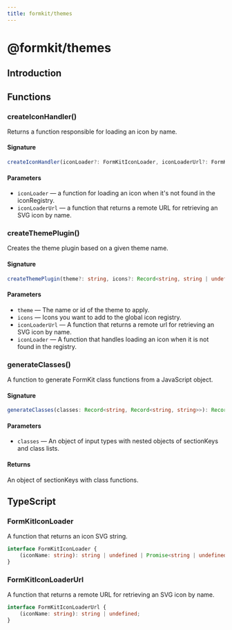 ```yaml
---
title: formkit/themes
---
```


# @formkit/themes

<page-toc></page-toc>

## Introduction

## Functions

### createIconHandler()

Returns a function responsible for loading an icon by name.

#### Signature

```typescript
createIconHandler(iconLoader?: FormKitIconLoader, iconLoaderUrl?: FormKitIconLoaderUrl): FormKitIconLoader;
```

#### Parameters

* `iconLoader` — a function for loading an icon when it's not found in the iconRegistry.
* `iconLoaderUrl` — a function that returns a remote URL for retrieving an SVG icon by name.

### createThemePlugin()

Creates the theme plugin based on a given theme name.

#### Signature

```typescript
createThemePlugin(theme?: string, icons?: Record<string, string | undefined>, iconLoaderUrl?: FormKitIconLoaderUrl, iconLoader?: FormKitIconLoader): (node: FormKitNode) => any;
```

#### Parameters

* `theme` — The name or id of the theme to apply.
* `icons` — Icons you want to add to the global icon registry.
* `iconLoaderUrl` — A function that returns a remote url for retrieving an SVG icon by name.
* `iconLoader` — A function that handles loading an icon when it is not found in the registry.

### generateClasses()

A function to generate FormKit class functions from a JavaScript object.

#### Signature

```typescript
generateClasses(classes: Record<string, Record<string, string>>): Record<string, string | FormKitClasses | Record<string, boolean>>;
```

#### Parameters

* `classes` — An object of input types with nested objects of sectionKeys and class lists.

#### Returns

 An object of sectionKeys with class functions.

## TypeScript

### FormKitIconLoader

A function that returns an icon SVG string.

```typescript
interface FormKitIconLoader {
    (iconName: string): string | undefined | Promise<string | undefined>;
}
```

### FormKitIconLoaderUrl

A function that returns a remote URL for retrieving an SVG icon by name.

```typescript
interface FormKitIconLoaderUrl {
    (iconName: string): string | undefined;
}
```